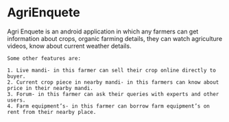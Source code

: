 # AgriEnquete
Agri Enquete is an android application in which any farmers can get information about crops, organic farming details, they can watch agriculture videos, know about current weather details.  

    Some other features are:
    
	1. Live mandi- in this farmer can sell their crop online directly to buyer. 
 	2. Current crop piece in nearby mandi- in this farmers can know about price in their nearby mandi.
  	3. Forum- in this farmer can ask their queries with experts and other users.
 	4. Farm equipment’s- in this farmer can borrow farm equipment’s on rent from their nearby place.
